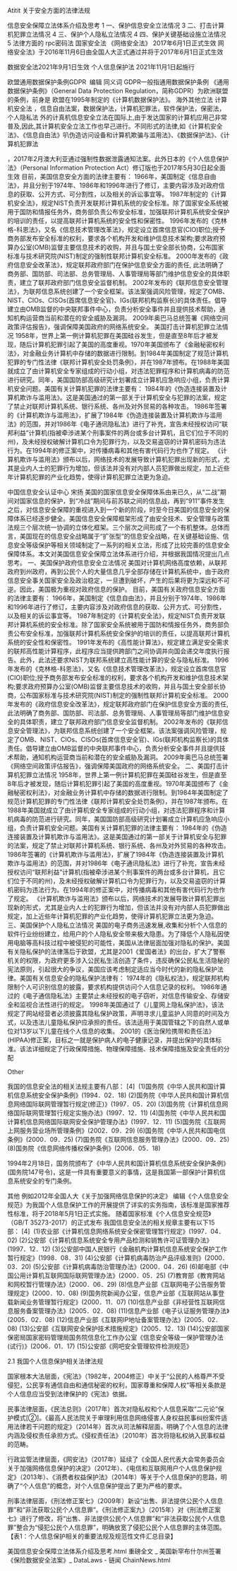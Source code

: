 Atitit 关于安全方面的法律法规

信息安全保障立法体系介绍及思考	1
一、保护信息安全立法情况	3
二、打击计算机犯罪立法情况	4
三、保护个人隐私立法情况	4
四、保护关键基础设施立法情况	5
法律方面的
rpc密码法
国家安全法
《网络安全法》 2017年6月1日正式生效
网络安全法》于2016年11月6日由全国人大正式通过并将于2017年6月1日正式生效

数据安全法2021年9月1日生效
个人信息保护法  2021年11月1日起施行 

欧盟通用数据保护条例GDPR
 编辑
同义词 GDPR一般指通用数据保护条例
《通用数据保护条例》（General Data Protection Regulation，简称GDPR）为欧洲联盟的条例，前身是
欧盟在1995年制定的《计算机数据保护法》。
海外其他立法
计算机安全法 ，信息自由法案，数据保护法，计算机犯罪法，软件保护法，保密法，个人隐私法
外的计真机信息安全立法在国际上,由于发达国家的计算机应用己非常普及,因此,其计算机安全立法工作也早己进行。不同形式的法律,如《计算机安全法》、《信息自由法》叭伪造访问设备和计算机欺骗与滥用法》、《数据保护法》、《计算机犯罪法

，2017年2月澳大利亚通过强制性数据泄露通知法案。此外日本的《个人信息保护法》（Personal Information Protection Act）修订版也于2017年5月30日起全面生效
目前，美国信息安全方面的法律主要有：
1966年，美国制定《信息自由法》，并且分别于1974年、1986年和1996年进行了修订，主要内容涉及对政府信息的获取、公开方式、可分割性，以及相关的诉讼事宜等。
1987年制定的《计算机安全法》，规定NIST负责开发联邦计算机系统的安全标准。除了国家安全系统被用于国防和情报任务外，商务部负责公布安全标准，加强联邦计算机系统安全保护的培训的责任，以提高联邦计算机系统的安全性和保密性。
1996年发布的《克林格-科恩法》，又名《信息技术管理改革法》，规定设立首席信息官(CIO)职位;授予商务部发布安全标准的权利，要求各个机构开发和维护信息技术架构;要求政府预算办公室(OMB)监督主要信息技术的收购，并且与国土安全部长协商，公布国家标准与技术研究院(NIST)制定的强制性联邦计算机安全标准。
2000年发布的《政府信息安全改革法》，规定联邦政府部门在保护信息安全方面的责任, 此法明确了商务部、国防部、司法部、总务管理局、人事管理局等部门维护信息安全的具体职责，建立了联邦政府部门信息安全监督机制。
2002年发布的《联邦信息安全管理法》，为联邦信息系统创建了一个安全框架。该法案强调风险管理，规定了OMB、NIST、CIOs、CISOs(首席信息安全官)、IGs(联邦机构监察长)的具体责任。倡导建立由OMB监督的中央联邦事件中心，负责分析安全事件并且提供技术帮助，通知机构运营商当前和潜在的安全威胁及漏洞。
2009年奥巴马总统签署《网络空间政策评估报告》，强调保障美国政府的网络系统安全。
美国打击计算机犯罪立法情况
1958年，世界上第一例计算机犯罪在美国硅谷发生，但是直至8年后才被发现，随后计算机犯罪引起了美国的高度重视。1970年美国颁布了《金融秘密权利法》，对金融业务计算机中存储的数据进行限制。到1984年美国制定了规范计算机犯罪的专门性法律《联邦计算机安全处罚条例》，并在1987年颁布。在1988年美国就成立了由计算机安全专家组成的行动小组，对违法犯罪程序和计算机病毒的防范进行研究。同年，美国国防部高级研究计划署成立计算机应急响应小组，负责计算机安全问题。美国有关计算机犯罪的法律主要有：
1984年的《伪造连接装置及计算机欺诈与滥用法》。这是美国通过的第一部关于计算机安全与犯罪的法案，规定了禁止对联邦计算机系统、银行系统、各州及对外贸易的各种攻击。
1986年签署的《计算机欺诈与滥用法》，扩展了1984年《伪造连接装置及计算机欺诈与滥用法》的范围，并对1986年《电子通讯隐私法》进行了补充，宣告未经授权访问“联邦利益”计算机(指被牵涉进某个刑事案件的两台或多台计算机，且它们位于不同的州)，及未经授权破解计算机口令为犯罪行为，以及交易盗窃的计算机密码为违法行为。在1994年的修正案中，对传播病毒和其他有害代码行为也作了规定。
《计算机欺诈与滥用法》颁布以后，网络技术的发展导致计算机犯罪出现新的形式，尤其是业内人士的犯罪行为增加，但该法并没有对内部人员犯罪做出规定，加上近些年计算机犯罪的产业化趋势，使得计算机犯罪立法更为急迫。

中国信息安全认证中心 宋扬
美国的国家信息安全保障体系由来已久，从“二战”期间对国家信息的保护，到“冷战”期间与前苏联之间的信息战，再到“911”事件发生之后，对信息安全保障的重视进入到一个新的阶段，时至今日美国的信息安全的保障体系已经逐步健全。美国信息安全保障框架形成了由安全技术、安全管理与政策法规三个层次统一协调的立体化框架。三个层次之间形成了一个有机整体。总体而言，美国现在的信息安全战略属于“扩张型”的信息安全战略，在关键基础设施、信息安全等级保护等相关领域制定了一系列的相关立法，形成了比较完善的信息安全保障体系。本文对美国信息安全保障立法体系进行介绍，并根据我国情况提出几点思考。
一、美国保护政府信息安全立法情况
美国对计算机网络高度依赖，从联邦政府到州政府，再到公民个人的大量信息几乎全部存储在计算机系统中，由于政府信息安全事关国家安全及政治稳定，一旦遭到破坏，产生的后果将更为深远和不可逆。因此，美国极为重视对政府信息的保护。
目前，美国有关政府信息安全方面的法律主要有：
1966年，美国制定《信息自由法》，并且分别于1974年、1986年和1996年进行了修订，主要内容涉及对政府信息的获取、公开方式、可分割性，以及相关的诉讼事宜等。
1987年制定的《计算机安全法》，规定NIST负责开发联邦计算机系统的安全标准。除了国家安全系统被用于国防和情报任务外，商务部负责公布安全标准，加强联邦计算机系统安全保护的培训的责任，以提高联邦计算机系统的安全性和保密性。
1991年发布的《高性能计算法》，规定建立满足安全需求的联邦高性能计算程序，此程序应当提供跨部门之间协调并向国会递交年度执行报告。此外，此法还要求NIST为联邦系统建立高性能计算的安全与隐私标准。
1996年发布的《克林格-科恩法》，又名《信息技术管理改革法》，规定设立首席信息官(CIO)职位;授予商务部发布安全标准的权利，要求各个机构开发和维护信息技术架构;要求政府预算办公室(OMB)监督主要信息技术的收购，并且与国土安全部长协商，公布国家标准与技术研究院(NIST)制定的强制性联邦计算机安全标准。
2000年发布的《政府信息安全改革法》，规定联邦政府部门在保护信息安全方面的责任, 此法明确了商务部、国防部、司法部、总务管理局、人事管理局等部门维护信息安全的具体职责，建立了联邦政府部门信息安全监督机制。
2002年发布的《联邦信息安全管理法》，为联邦信息系统创建了一个安全框架。该法案强调风险管理，规定了OMB、NIST、CIOs、CISOs(首席信息安全官)、IGs(联邦机构监察长)的具体责任。倡导建立由OMB监督的中央联邦事件中心，负责分析安全事件并且提供技术帮助，通知机构运营商当前和潜在的安全威胁及漏洞。
2009年奥巴马总统签署《网络空间政策评估报告》，强调保障美国政府的网络系统安全。
二、美国打击计算机犯罪立法情况
1958年，世界上第一例计算机犯罪在美国硅谷发生，但是直至8年后才被发现，随后计算机犯罪引起了美国的高度重视。1970年美国颁布了《金融秘密权利法》，对金融业务计算机中存储的数据进行限制。到1984年美国制定了规范计算机犯罪的专门性法律《联邦计算机安全处罚条例》，并在1987年颁布。在1988年美国就成立了由计算机安全专家组成的行动小组，对违法犯罪程序和计算机病毒的防范进行研究。同年，美国国防部高级研究计划署成立计算机应急响应小组，负责计算机安全问题。美国有关计算机犯罪的法律主要有：
1984年的《伪造连接装置及计算机欺诈与滥用法》。这是美国通过的第一部关于计算机安全与犯罪的法案，规定了禁止对联邦计算机系统、银行系统、各州及对外贸易的各种攻击。
1986年签署的《计算机欺诈与滥用法》，扩展了1984年《伪造连接装置及计算机欺诈与滥用法》的范围，并对1986年《电子通讯隐私法》进行了补充，宣告未经授权访问“联邦利益”计算机(指被牵涉进某个刑事案件的两台或多台计算机，且它们位于不同的州)，及未经授权破解计算机口令为犯罪行为，以及交易盗窃的计算机密码为违法行为。在1994年的修正案中，对传播病毒和其他有害代码行为也作了规定。
《计算机欺诈与滥用法》颁布以后，网络技术的发展导致计算机犯罪出现新的形式，尤其是业内人士的犯罪行为增加，但该法并没有对内部人员犯罪做出规定，加上近些年计算机犯罪的产业化趋势，使得计算机犯罪立法更为急迫。
三、美国保护个人隐私立法情况
美国的电子商务迅速发展,收集和分析个人信息的软件行业纷纷建立，给用户的个人隐私安全带来极大隐患。为了降低个人隐私因使用电脑等高科技过程中被侵犯的可能性，美国从法律层面加强对隐私的保护。美国有关隐私保护的法律落后于欧盟，尤其是2001《爱国者法》的出台，扩大了警察机关的权限，为政府更多涉入公民私生活创造了条件，违反确保公民私生活隐秘的宪法原则，引起很大的争议，美国应该考虑制定适应当今时代的新的隐私保护法律。美国有关信息安全的隐私保护法律有：
1974年的《隐私权法》，规定联邦机构限制个人可识别信息的披露，要求机构提供访问个人信息记录的权利。
1986年通过的《电子通信隐私法》主要禁止未经授权的电子窃听，对信息传输安全、存储安全和监视合法性进行的规定。
1998年美国通过了《儿童网上隐私保护法》，该法规定了网站经营者必须披露其隐私保护政策，声明寻求儿童监护人同意的时间及方式，以及违法儿童隐私保护应承担的责任。该法适用于美国管辖之下的自然人或单位对13岁以下儿童在线个人信息的收集。
2001的《医治保险携带和责任法》(HIPAA)修正案，目标之一就是保护病人的电子健康记录，并提出保护的具体标准。该法详细规定了行政保障措施、物理保障措施、技术保障措施及安全责任的分配


 Other

我国的信息安全法的相关法规主要有八部： [4] 
(1)国务院《中华人民共和国计算机信息系统安全保护条例》(1994．02．18)
(2)国务院《中华人民共和国计算机信息网络国际联网管理暂行规定(修正)》(1997．05．20)
(3)国务院《计算机信息网络国际联网管理暂行规定实施办法》(1997．12．11)
(4)国务院《中华人民共和国计算机信息网络国际联网安全保护管理办法》(1997．12．11)
(5)国务院《互联网上网服务营业场所管理条例》(2002．09．29)
(6)国务院《中华人民共和国电信条例》(2000．09．25)
(7)国务院《互联网信息服务管理办法》(2000．09．25)
(8)国务院《信息网络传播权保护条例》(2006．05．18)

1994年2月18日，国务院颁布了《中华人民共和国计算机信息系统安全保护条例》(国务院147号令)，这是一件具有重要意义的事情，这是我国第一部保护计算机信息系统安全的专门条例。


其他
例如2012年全国人大《关于加强网络信息保护的决定》
编辑《个人信息安全规范》为我国个人信息保护工作的开展提供了详实的实务指南，该标准是国家推荐性标准，将于2018年5月1日正式实施。
随着国家标准《个人信息安全规范》（GB/T 35273-2017）的正式发布
我国信息安全法的相关规章主要有以下15部： [4] 
(1)农业部《计算机信息网络系统安全保密管理暂行规定》(1997．04．02)
(2)公安部《计算机信息系统安全专用产品检测和销售许可证管理办法》(1997．12．12)
(3)公安部中国人民银行《金融机构计算机信息系统安全保护工作暂行规定》(1998．08．31)
(4)公安部《计算机病毒防治产品评级准则》(2000．03．20)
(5)公安部《计算机病毒防治管理办法》(2000．04．26)
(6)邮电部《中国公用计算机互联网国际联网管理办法》(2000．05．25)
(7)教育部《教育网站和网校暂行管理办法》(2000．06．29)
(8)信息产业部《互联网电子公告服务管理规定》(2000．10．08)
(9)国务院新闻办公室，信息产业部《互联网站从事登载新闻业务管理暂行规定》(2000．11．07)
(10)信息产业部《非经营性互联网信息服务备案管理办法》(2005．02．08)
(11)信息产业部《电子认证服务管理办法》(2005．02．08)
(12)信息产业部《互联网IP地址备案管理办法》(2005．02．08)
(13)公安部《互联网安全保护技术措施规定》(2005．12．13)
(14)公安部国家保密局国家密码管理局国务院信息化工作办公室《信息安全等级一保护管理办法(试行)》(2006．01．17)
(15)公安部《网吧安全管理软件检测规范》



2.1 我国个人信息保护相关法律法规

国家根本大法层面，《宪法》（1982年，2004修正）中关于“公民的人格尊严不受侵犯，公民享有通信自由和通信秘密的权利，国家尊重和保障人权”等相关条款是个人信息应当受到法律保护的《宪法》依据。


民事法律层面，《民法总则》（2017年）首次对隐私权和个人信息采取“二元论”保护模式[②]。《最高人民法院关于审理利用信息网络侵害人身权益民事纠纷案件适用法律若干问题的规定》（2014年）首次从司法解释层面，明确了个人信息的法律内涵及侵权责任承担方式。《侵权责任法》（2010年）首次将隐私权纳入民事权益的范畴。


行政监管法律层面，《网安法》（2017年）延续了《全国人民代表大会常务委员会关于加强网络信息保护的决定》（2012年）、《电信和互联网用户个人信息保护规定》（2013年）、《消费者权益保护法》（2014年）等关于个人信息保护的思路，明确了“个人信息”的概念，对个人信息保护提出了更为严格的要求。



刑事法律层面，《刑法修正案七》（2009年）新设“出售、非法提供公民个人信息罪”和“非法获取公民个人信息罪”。《刑法修正案九》（2015年）对《刑法修正案七》进行了修改，将“出售、非法提供公民个人信息罪”和“非法获取公民个人信息罪”整合为“侵犯公民个人信息罪”，明确放宽了侵犯公民个人信息罪的主体范围。
【表1：个人信息保护相关的重要法规及规范性文件汇总目录】





美国信息安全保障立法体系介绍及思考.html
重磅全文 _ 美国新罕布什尔州签署《保险数据安全法案》_ DataLaws - 链闻 ChainNews.html
